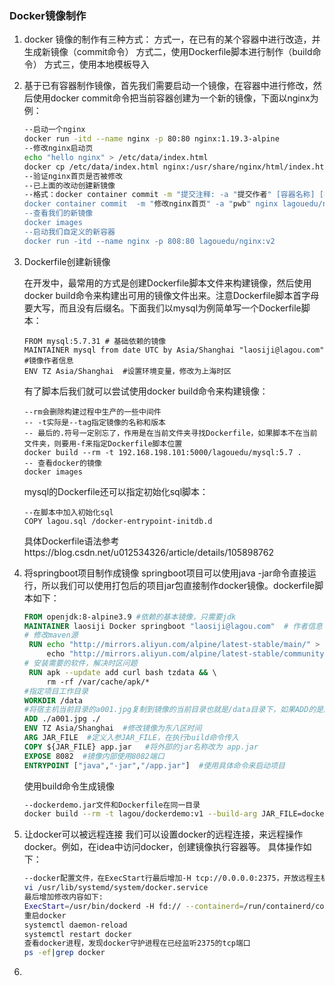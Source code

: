 ### Docker镜像制作

1. docker 镜像的制作有三种方式：
   方式一，在已有的某个容器中进行改造，并生成新镜像（commit命令）
   方式二，使用Dockerfile脚本进行制作（build命令）
   方式三，使用本地模板导入

2. 基于已有容器制作镜像，首先我们需要启动一个镜像，在容器中进行修改，然后使用docker commit命令把当前容器创建为一个新的镜像，下面以nginx为例：

   ```sh
   --启动一个nginx
   docker run -itd --name nginx -p 80:80 nginx:1.19.3-alpine
   --修改nginx启动页
   echo "hello nginx" > /etc/data/index.html
   docker cp /etc/data/index.html nginx:/usr/share/nginx/html/index.html
   --验证nginx首页是否被修改
   --已上面的改动创建新镜像
   --格式：docker container commit -m "提交注释: -a "提交作者" [容器名称] [指定新镜像名称]:[tag]
   docker container commit  -m "修改nginx首页" -a "pwb" nginx lagouedu/nginx:v2
   --查看我们的新镜像
   docker images
   --启动我们自定义的新容器
   docker run -itd --name nginx -p 808:80 lagouedu/nginx:v2
   ```

3. Dockerfile创建新镜像

   在开发中，最常用的方式是创建Dockerfile脚本文件来构建镜像，然后使用docker build命令来构建出可用的镜像文件出来。注意Dockerfile脚本首字母要大写，而且没有后缀名。下面我们以mysql为例简单写一个Dockerfile脚本：

   ```
   FROM mysql:5.7.31 # 基础依赖的镜像 
   MAINTAINER mysql from date UTC by Asia/Shanghai "laosiji@lagou.com"  #镜像作者信息
   ENV TZ Asia/Shanghai  #设置环境变量，修改为上海时区
   ```

   有了脚本后我们就可以尝试使用docker build命令来构建镜像：

   ```
   --rm会删除构建过程中生产的一些中间件
   -- -t实际是--tag指定镜像的名称和版本
   -- 最后的.符号一定别忘了，作用是在当前文件夹寻找Dockerfile，如果脚本不在当前文件夹，则要用-f来指定Dockerfile脚本位置
   docker build --rm -t 192.168.198.101:5000/lagouedu/mysql:5.7 .
   -- 查看docker的镜像
   docker images
   ```

   mysql的Dockerfile还可以指定初始化sql脚本：

   ```
   --在脚本中加入初始化sql
   COPY lagou.sql /docker-entrypoint-initdb.d
   ```

   具体Dockerfile语法参考https://blog.csdn.net/u012534326/article/details/105898762

4. 将springboot项目制作成镜像
   springboot项目可以使用java -jar命令直接运行，所以我们可以使用打包后的项目jar包直接制作docker镜像。dockerfile脚本如下：

   ```dockerfile
   FROM openjdk:8-alpine3.9 #依赖的基本镜像，只需要jdk
   MAINTAINER laosiji Docker springboot "laosiji@lagou.com"  # 作者信息 
   # 修改maven源
    RUN echo "http://mirrors.aliyun.com/alpine/latest-stable/main/" > /etc/apk/repositories && \ 
    	echo "http://mirrors.aliyun.com/alpine/latest-stable/community/" >> /etc/apk/repositories 
   # 安装需要的软件，解决时区问题 
    RUN apk --update add curl bash tzdata && \ 
    	rm -rf /var/cache/apk/* 
   #指定项目工作目录 	
   WORKDIR /data
   #将宿主机当前目录的a001.jpg复制到镜像的当前目录也就是/data目录下，如果ADD的是压缩文件，则会
   ADD ./a001.jpg ./
   ENV TZ Asia/Shanghai  #修改镜像为东八区时间 
   ARG JAR_FILE  #定义入参JAR_FILE，在执行build命令传入
   COPY ${JAR_FILE} app.jar   #将外部的jar名称改为 app.jar
   EXPOSE 8082  #镜像内部使用8082端口
   ENTRYPOINT ["java","-jar","/app.jar"]  #使用具体命令来启动项目
   ```
   
   使用build命令生成镜像
   
   ```sh
   --dockerdemo.jar文件和Dockerfile在同一目录
   docker build --rm -t lagou/dockerdemo:v1 --build-arg JAR_FILE=dockerdemo.jar .
   ```
   
   
   
5. 让docker可以被远程连接
   我们可以设置docker的远程连接，来远程操作docker。例如，在idea中访问docker，创建镜像执行容器等。
   具体操作如下：

   ```sh
   --docker配置文件，在ExecStart行最后增加-H tcp://0.0.0.0:2375，开放远程主机访问权限。
   vi /usr/lib/systemd/system/docker.service 
   最后增加修改内容如下: 
   ExecStart=/usr/bin/dockerd -H fd:// --containerd=/run/containerd/containerd.sock -H tcp://0.0.0.0:2375
   重启docker 
   systemctl daemon-reload 
   systemctl restart docker 
   查看docker进程，发现docker守护进程在已经监听2375的tcp端口 
   ps -ef|grep docker
   ```

   

6. 

 